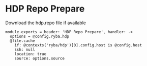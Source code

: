
# HDP Repo Prepare

Download the hdp.repo file if available

    module.exports = header: 'HDP Repo Prepare', handler: ->
      options = @config.ryba.hdp
      @file.cache
        if: @contexts('ryba/hdp')[0].config.host is @config.host
        ssh: null
        location: true
        source: options.source
